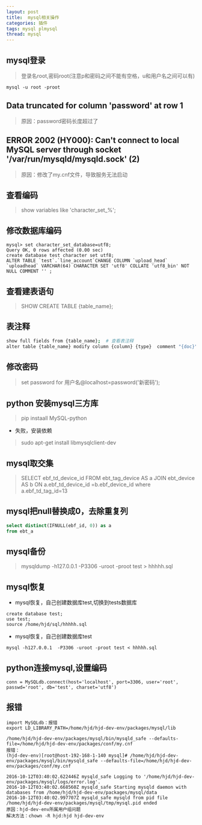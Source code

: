 ```yaml
---
layout: post
title:  mysql相关操作
categories: 插件
tags: mysql plmysql
thread: mysql
---
```


## mysql登录

> 登录名root,密码root(注意p和密码之间不能有空格，u和用户名之间可以有)
```
mysql -u root -proot
```

## Data truncated for column 'password' at row 1
> 原因：password密码长度超过了

## ERROR 2002 (HY000): Can't connect to local MySQL server through socket '/var/run/mysqld/mysqld.sock' (2)
> 原因：修改了my.cnf文件，导致服务无法启动

## 查看编码
> show variables like 'character_set_%';

## 修改数据库编码
```
mysql> set character_set_database=utf8;
Query OK, 0 rows affected (0.00 sec)
create database test character set utf8;
ALTER TABLE `test`.`line_account`CHANGE COLUMN `upload_head` `uploadhead` VARCHAR(64) CHARACTER SET 'utf8' COLLATE 'utf8_bin' NOT NULL COMMENT '' ;
```

## 查看建表语句
> SHOW CREATE TABLE {table_name};

## 表注释
```bash
show full fields from {table_name};  # 查看表注释
alter table {table_name} modify column {column} {type}  comment "{doc}";  # 修改表注释
```

## 修改密码
> set password for 用户名@localhost=password('新密码');

## python 安装mysql三方库
> pip instaall MySQL-python 

* 失败，安装依赖
> sudo apt-get install libmysqlclient-dev


## mysql取交集
> SELECT ebf_td_device_id FROM ebt_tag_device AS a JOIN ebt_device AS b ON a.ebf_td_device_id =b.ebf_device_id where a.ebf_td_tag_id=13

## mysql把null替换成0，去除重复列
```sql
select distinct(IFNULL(ebf_id, 0)) as a
from ebt_a
```

## mysql备份
> mysqldump -h127.0.0.1  -P3306 -uroot -proot test > hhhhh.sql

## mysql恢复
* mysql恢复，自己创建数据库test,切换到tests数据库
```
create database test;
use test;
source /home/hjd/sql/hhhhh.sql
```

* mysql恢复，自己创建数据库test
```
mysql -h127.0.0.1  -P3306 -uroot -proot test < hhhhh.sql
```

## python连接mysql,设置编码
```
conn = MySQLdb.connect(host='localhost', port=3306, user='root', passwd='root', db='test', charset='utf8')
```

## 报错
```
import MySQLdb：报错
export LD_LIBRARY_PATH=/home/hjd/hjd-dev-env/packages/mysql/lib

/home/hjd/hjd-dev-env/packages/mysql/bin/mysqld_safe --defaults-file=/home/hjd/hjd-dev-env/packages/conf/my.cnf
报错：
(hjd-dev-env)[root@host-192-168-1-140 mysql]# /home/hjd/hjd-dev-env/packages/mysql/bin/mysqld_safe --defaults-file=/home/hjd/hjd-dev-env/packages/conf/my.cnf

2016-10-12T03:40:02.622446Z mysqld_safe Logging to '/home/hjd/hjd-dev-env/packages/mysql/logs/error.log'.
2016-10-12T03:40:02.668560Z mysqld_safe Starting mysqld daemon with databases from /home/hjd/hjd-dev-env/packages/mysql/data
2016-10-12T03:40:02.997707Z mysqld_safe mysqld from pid file /home/hjd/hjd-dev-env/packages/mysql/tmp/mysql.pid ended
原因：hjd-dev-env所属用户组问题
解决方法：chown -R hjd:hjd hjd-dev-env
```

